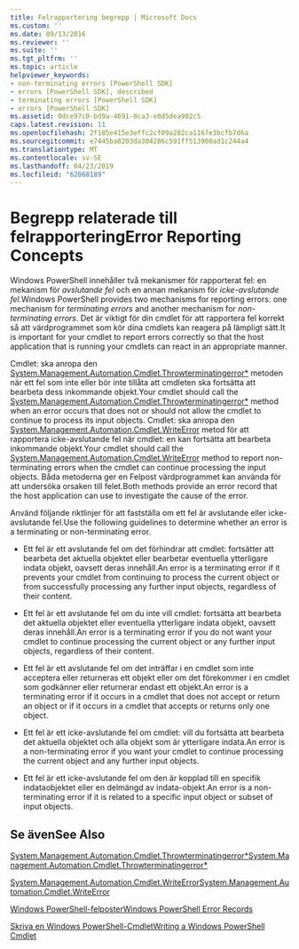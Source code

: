 ```yaml
---
title: Felrapportering begrepp | Microsoft Docs
ms.custom: ''
ms.date: 09/13/2016
ms.reviewer: ''
ms.suite: ''
ms.tgt_pltfrm: ''
ms.topic: article
helpviewer_keywords:
- non-terminating errors [PowerShell SDK]
- errors [PowerShell SDK], described
- terminating errors [PowerShell SDK]
- errors [PowerShell SDK]
ms.assetid: 0dce97c0-bd9a-4691-8ca3-e8d5dea902c5
caps.latest.revision: 11
ms.openlocfilehash: 2f185e415e3effc2cf09a282ca1167e3bcfb7d6a
ms.sourcegitcommit: e7445ba8203da304286c591ff513900ad1c244a4
ms.translationtype: MT
ms.contentlocale: sv-SE
ms.lasthandoff: 04/23/2019
ms.locfileid: "62068189"
---
```

# <a name="error-reporting-concepts"></a><span data-ttu-id="968d1-102">Begrepp relaterade till felrapportering</span><span class="sxs-lookup"><span data-stu-id="968d1-102">Error Reporting Concepts</span></span>

<span data-ttu-id="968d1-103">Windows PowerShell innehåller två mekanismer för rapporterat fel: en mekanism för *avslutande fel* och en annan mekanism för *icke-avslutande fel*.</span><span class="sxs-lookup"><span data-stu-id="968d1-103">Windows PowerShell provides two mechanisms for reporting errors: one mechanism for *terminating errors* and another mechanism for *non-terminating errors*.</span></span> <span data-ttu-id="968d1-104">Det är viktigt för din cmdlet för att rapportera fel korrekt så att värdprogrammet som kör dina cmdlets kan reagera på lämpligt sätt.</span><span class="sxs-lookup"><span data-stu-id="968d1-104">It is important for your cmdlet to report errors correctly so that the host application that is running your cmdlets can react in an appropriate manner.</span></span>

<span data-ttu-id="968d1-105">Cmdlet: ska anropa den [System.Management.Automation.Cmdlet.Throwterminatingerror\*](/dotnet/api/System.Management.Automation.Cmdlet.ThrowTerminatingError) metoden när ett fel som inte eller bör inte tillåta att cmdleten ska fortsätta att bearbeta dess inkommande objekt.</span><span class="sxs-lookup"><span data-stu-id="968d1-105">Your cmdlet should call the [System.Management.Automation.Cmdlet.Throwterminatingerror\*](/dotnet/api/System.Management.Automation.Cmdlet.ThrowTerminatingError) method when an error occurs that does not or should not allow the cmdlet to continue to process its input objects.</span></span> <span data-ttu-id="968d1-106">Cmdlet: ska anropa den [System.Management.Automation.Cmdlet.WriteError](/dotnet/api/System.Management.Automation.Cmdlet.WriteError) metod för att rapportera icke-avslutande fel när cmdlet: en kan fortsätta att bearbeta inkommande objekt.</span><span class="sxs-lookup"><span data-stu-id="968d1-106">Your cmdlet should call the [System.Management.Automation.Cmdlet.WriteError](/dotnet/api/System.Management.Automation.Cmdlet.WriteError) method to report non-terminating errors when the cmdlet can continue processing the input objects.</span></span> <span data-ttu-id="968d1-107">Båda metoderna ger en Felpost värdprogrammet kan använda för att undersöka orsaken till felet.</span><span class="sxs-lookup"><span data-stu-id="968d1-107">Both methods provide an error record that the host application can use to investigate the cause of the error.</span></span>

<span data-ttu-id="968d1-108">Använd följande riktlinjer för att fastställa om ett fel är avslutande eller icke-avslutande fel.</span><span class="sxs-lookup"><span data-stu-id="968d1-108">Use the following guidelines to determine whether an error is a terminating or non-terminating error.</span></span>

- <span data-ttu-id="968d1-109">Ett fel är ett avslutande fel om det förhindrar att cmdlet: fortsätter att bearbeta det aktuella objektet eller bearbetar eventuella ytterligare indata objekt, oavsett deras innehåll.</span><span class="sxs-lookup"><span data-stu-id="968d1-109">An error is a terminating error if it prevents your cmdlet from continuing to process the current object or from successfully processing any further input objects, regardless of their content.</span></span>

- <span data-ttu-id="968d1-110">Ett fel är ett avslutande fel om du inte vill cmdlet: fortsätta att bearbeta det aktuella objektet eller eventuella ytterligare indata objekt, oavsett deras innehåll.</span><span class="sxs-lookup"><span data-stu-id="968d1-110">An error is a terminating error if you do not want your cmdlet to continue processing the current object or any further input objects, regardless of their content.</span></span>

- <span data-ttu-id="968d1-111">Ett fel är ett avslutande fel om det inträffar i en cmdlet som inte acceptera eller returneras ett objekt eller om det förekommer i en cmdlet som godkänner eller returnerar endast ett objekt.</span><span class="sxs-lookup"><span data-stu-id="968d1-111">An error is a terminating error if it occurs in a cmdlet that does not accept or return an object or if it occurs in a cmdlet that accepts or returns only one object.</span></span>

- <span data-ttu-id="968d1-112">Ett fel är ett icke-avslutande fel om cmdlet: vill du fortsätta att bearbeta det aktuella objektet och alla objekt som är ytterligare indata.</span><span class="sxs-lookup"><span data-stu-id="968d1-112">An error is a non-terminating error if you want your cmdlet to continue processing the current object and any further input objects.</span></span>

- <span data-ttu-id="968d1-113">Ett fel är ett icke-avslutande fel om den är kopplad till en specifik indataobjektet eller en delmängd av indata-objekt.</span><span class="sxs-lookup"><span data-stu-id="968d1-113">An error is a non-terminating error if it is related to a specific input object or subset of input objects.</span></span>

## <a name="see-also"></a><span data-ttu-id="968d1-114">Se även</span><span class="sxs-lookup"><span data-stu-id="968d1-114">See Also</span></span>

[<span data-ttu-id="968d1-115">System.Management.Automation.Cmdlet.Throwterminatingerror\*</span><span class="sxs-lookup"><span data-stu-id="968d1-115">System.Management.Automation.Cmdlet.Throwterminatingerror\*</span></span>](/dotnet/api/System.Management.Automation.Cmdlet.ThrowTerminatingError)

[<span data-ttu-id="968d1-116">System.Management.Automation.Cmdlet.WriteError</span><span class="sxs-lookup"><span data-stu-id="968d1-116">System.Management.Automation.Cmdlet.WriteError</span></span>](/dotnet/api/System.Management.Automation.Cmdlet.WriteError)

[<span data-ttu-id="968d1-117">Windows PowerShell-felposter</span><span class="sxs-lookup"><span data-stu-id="968d1-117">Windows PowerShell Error Records</span></span>](./windows-powershell-error-records.md)

[<span data-ttu-id="968d1-118">Skriva en Windows PowerShell-Cmdlet</span><span class="sxs-lookup"><span data-stu-id="968d1-118">Writing a Windows PowerShell Cmdlet</span></span>](./writing-a-windows-powershell-cmdlet.md)
